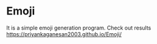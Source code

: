# Emoji
It is a simple emoji generation program.
Check out results https://priyankaganesan2003.github.io/Emoji/
